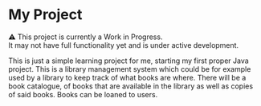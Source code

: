 # My Project

⚠️ This project is currently a Work in Progress.  
It may not have full functionality yet and is under active development.


This is just a simple learning project for me, starting my first proper Java project.
This is a library management system which could be for example used by a library to keep track of what books are where.
There will be a book catalogue, of books that are available in the library as well as copies of said books.
Books can be loaned to users.
